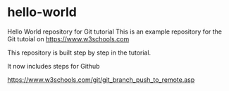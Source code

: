 # hello-world
Hello World repository for Git tutorial
This is an example repository for the Git tutoial on https://www.w3schools.com

This repository is built step by step in the tutorial.

It now includes steps for Github

https://www.w3schools.com/git/git_branch_push_to_remote.asp